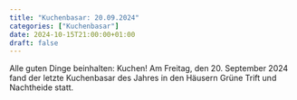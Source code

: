 ```yaml
---
title: "Kuchenbasar: 20.09.2024"
categories: ["Kuchenbasar"]
date: 2024-10-15T21:00:00+01:00
draft: false
---
```



Alle guten Dinge beinhalten: Kuchen! Am Freitag, den 20. September 2024 fand der letzte Kuchenbasar des Jahres in den Häusern Grüne Trift und Nachtheide statt. 
